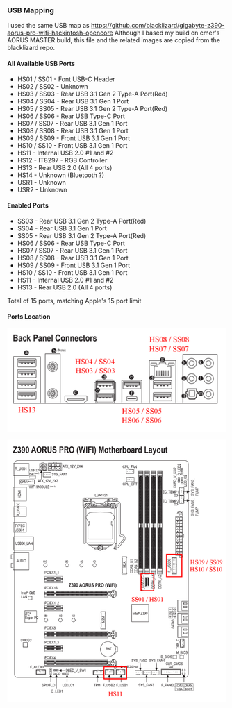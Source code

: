 ### USB Mapping

I used the same USB map as https://github.com/blacklizard/gigabyte-z390-aorus-pro-wifi-hackintosh-opencore
Although I based my build on cmer's AORUS MASTER build, this file and the related images are copied from the
blacklizard repo.

#### All Available USB Ports

- HS01 / SS01 - Font USB-C Header
- HS02 / SS02 - Unknown
- HS03 / SS03 - Rear USB 3.1 Gen 2 Type-A Port(Red)
- HS04 / SS04 - Rear USB 3.1 Gen 1 Port
- HS05 / SS05 - Rear USB 3.1 Gen 2 Type-A Port(Red)
- HS06 / SS06 - Rear USB Type-C Port
- HS07 / SS07 - Rear USB 3.1 Gen 1 Port
- HS08 / SS08 - Rear USB 3.1 Gen 1 Port
- HS09 / SS09 - Front USB 3.1 Gen 1 Port
- HS10 / SS10 - Front USB 3.1 Gen 1 Port
- HS11 - Internal USB 2.0 #1 and #2
- HS12 - IT8297 - RGB Controller 
- HS13 - Rear USB 2.0 (All 4 ports)
- HS14 - Unknown (Bluetooth ?)
- USR1 - Unknown
- USR2 - Unknown

#### Enabled Ports

- SS03 - Rear USB 3.1 Gen 2 Type-A Port(Red)
- SS04 - Rear USB 3.1 Gen 1 Port
- SS05 - Rear USB 3.1 Gen 2 Type-A Port(Red)
- HS06 / SS06 - Rear USB Type-C Port
- HS07 / SS07 - Rear USB 3.1 Gen 1 Port
- HS08 / SS08 - Rear USB 3.1 Gen 1 Port
- HS09 / SS09 - Front USB 3.1 Gen 1 Port
- HS10 / SS10 - Front USB 3.1 Gen 1 Port
- HS11 - Internal USB 2.0 #1 and #2
- HS13 - Rear USB 2.0 (All 4 ports)

Total of 15 ports, matching Apple's 15 port limit

#### Ports Location

![Backpanel](images/back_panel.png)

![Internal IO](images/internal_io.png)

